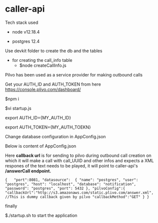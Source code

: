 # caller-api
Tech stack used 
  
  * node v12.18.4 
 
 * postgres 12.4

Use devkit folder to create the db and the tables
  * for creating the call_info table 
    * $node createCallInfo.js


Pilvo has been used as a service provider for making outbound calls

Get your AUTH_ID and AUTH_TOKEN from here
https://console.plivo.com/dashboard/

$npm i 

$vi startup.js

export AUTH_ID={MY_AUTH_ID}

export AUTH_TOKEN={MY_AUTH_TOEKN}

Change database configuration in AppConfig.json

Below is content of AppConfig.json

Here **callback url** is for sending to pilvo during outbound call creation on which it will make a call 
with call_UUID and other infos and expects a XML respones of the text needs to be played, it will point to caller-api's **/answerCall endpoint.**

`
{   "port":8081,
    "datasource": 
        {
            "name": "postgres",
            "user": "postgres",
            "host": "localhost",
            "database": "notification",
            "password": "postgres",
            "port": 5432
      },
  "pilvoConfig":{
    "callbackUrl":"http://s3.amazonaws.com/static.plivo.com/answer.xml", //This is dummy callback given by pilvo
    "callbackMethod":"GET"
  }
  }
`

finally

$./startup.sh to start the application


